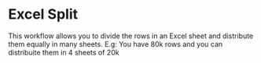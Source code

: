 # Excel Split

This workflow allows you to divide the rows in an Excel sheet and distribute them equally in many sheets.
E.g: You have 80k rows and you can distribuite them in 4 sheets of 20k